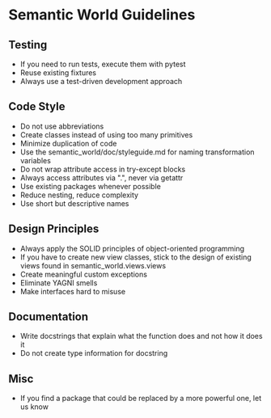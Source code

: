 # Semantic World Guidelines

## Testing
- If you need to run tests, execute them with pytest
- Reuse existing fixtures
- Always use a test-driven development approach

## Code Style
- Do not use abbreviations
- Create classes instead of using too many primitives
- Minimize duplication of code
- Use the semantic_world/doc/styleguide.md for naming transformation variables
- Do not wrap attribute access in try-except blocks
- Always access attributes via ".", never via getattr
- Use existing packages whenever possible
- Reduce nesting, reduce complexity
- Use short but descriptive names

## Design Principles
- Always apply the SOLID principles of object-oriented programming 
- If you have to create new view classes, stick to the design of existing views found in semantic_world.views.views
- Create meaningful custom exceptions
- Eliminate YAGNI smells
- Make interfaces hard to misuse

## Documentation
- Write docstrings that explain what the function does and not how it does it
- Do not create type information for docstring

## Misc
- If you find a package that could be replaced by a more powerful one, let us know
